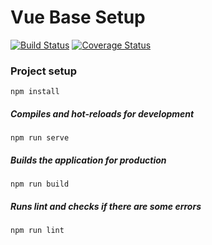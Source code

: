 # Vue Base Setup
[![Build Status](https://travis-ci.org/uzh/marugoto-frontend.svg?branch=master)](https://travis-ci.org/uzh/marugoto-frontend)
[![Coverage Status](https://coveralls.io/repos/github/uzh/marugoto-frontend/badge.svg)](https://coveralls.io/github/uzh/marugoto-frontend)

### Project setup
```
npm install
```

##### Compiles and hot-reloads for development
```
npm run serve
```

##### Builds the application for production
```
npm run build
```

##### Runs lint and checks if there are some errors
```
npm run lint
```
